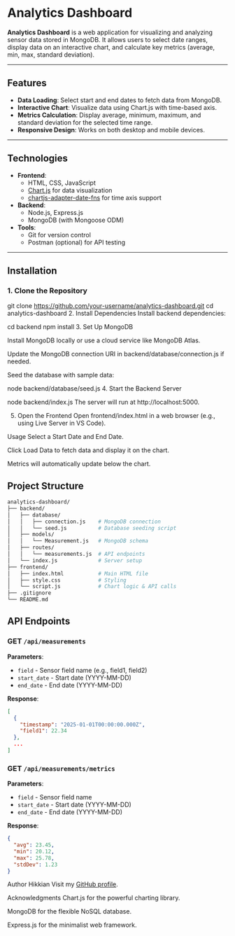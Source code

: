 # Analytics Dashboard

**Analytics Dashboard** is a web application for visualizing and analyzing sensor data stored in MongoDB. It allows users to select date ranges, display data on an interactive chart, and calculate key metrics (average, min, max, standard deviation).

---

## Features

- **Data Loading**: Select start and end dates to fetch data from MongoDB.
- **Interactive Chart**: Visualize data using Chart.js with time-based axis.
- **Metrics Calculation**: Display average, minimum, maximum, and standard deviation for the selected time range.
- **Responsive Design**: Works on both desktop and mobile devices.

---

## Technologies

- **Frontend**:
  - HTML, CSS, JavaScript
  - [Chart.js](https://www.chartjs.org/) for data visualization
  - [chartjs-adapter-date-fns](https://github.com/chartjs/chartjs-adapter-date-fns) for time axis support
- **Backend**:
  - Node.js, Express.js
  - MongoDB (with Mongoose ODM)
- **Tools**:
  - Git for version control
  - Postman (optional) for API testing

---

## Installation

### 1. Clone the Repository

git clone https://github.com/your-username/analytics-dashboard.git
cd analytics-dashboard
2. Install Dependencies
Install backend dependencies:

cd backend
npm install
3. Set Up MongoDB

Install MongoDB locally or use a cloud service like MongoDB Atlas.

Update the MongoDB connection URI in backend/database/connection.js if needed.

Seed the database with sample data:

node backend/database/seed.js
4. Start the Backend Server

node backend/index.js
The server will run at http://localhost:5000.

5. Open the Frontend
Open frontend/index.html in a web browser (e.g., using Live Server in VS Code).

Usage
Select a Start Date and End Date.

Click Load Data to fetch data and display it on the chart.

Metrics will automatically update below the chart.

## Project Structure

```bash
analytics-dashboard/
├── backend/
│   ├── database/
│   │   ├── connection.js    # MongoDB connection
│   │   └── seed.js          # Database seeding script
│   ├── models/
│   │   └── Measurement.js   # MongoDB schema
│   ├── routes/
│   │   └── measurements.js  # API endpoints
│   └── index.js             # Server setup
├── frontend/
│   ├── index.html           # Main HTML file
│   ├── style.css            # Styling
│   └── script.js            # Chart logic & API calls
├── .gitignore
└── README.md
```

## API Endpoints

### GET `/api/measurements`
**Parameters**:
- `field` - Sensor field name (e.g., field1, field2)
- `start_date` - Start date (YYYY-MM-DD)
- `end_date` - End date (YYYY-MM-DD)

**Response**:
```json
[
  {
    "timestamp": "2025-01-01T00:00:00.000Z",
    "field1": 22.34
  },
  ...
]
```

### GET `/api/measurements/metrics`
**Parameters**:
- `field` - Sensor field name
- `start_date` - Start date (YYYY-MM-DD)
- `end_date` - End date (YYYY-MM-DD)

**Response**:
```json
{
  "avg": 23.45,
  "min": 20.12,
  "max": 25.78,
  "stdDev": 1.23
}
```

Author
Hikkian
Visit my [GitHub profile](https://github.com/hikkian).

Acknowledgments
Chart.js for the powerful charting library.

MongoDB for the flexible NoSQL database.

Express.js for the minimalist web framework.
